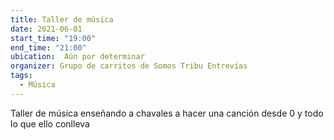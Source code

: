 ```yaml
---
title: Taller de música
date: 2021-06-01
start_time: "19:00"
end_time: "21:00"
ubication:  Aún por determinar
organizer: Grupo de carritos de Somos Tribu Entrevías
tags:
  - Música
---
```

Taller de música enseñando a chavales a hacer una canción desde 0 y todo lo que ello conlleva
